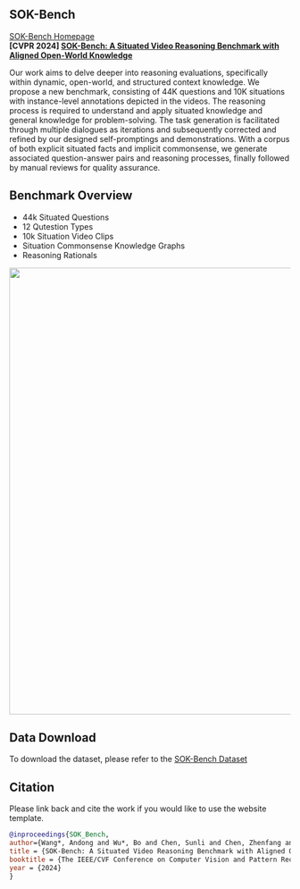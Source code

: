 ## SOK-Bench
[SOK-Bench Homepage](http://sokbench.csail.mit.edu)  
**[CVPR 2024] [SOK-Bench: A Situated Video Reasoning Benchmark with Aligned Open-World Knowledge](https://arxiv.org/abs/2405.09713)**

Our work aims to delve deeper into reasoning evaluations, specifically within dynamic, open-world, and structured context knowledge. 
We propose a new benchmark, consisting of 44K questions and 10K situations with instance-level annotations depicted in the videos. The reasoning process is required to understand and apply situated knowledge and general knowledge for problem-solving.
The task generation is facilitated through multiple dialogues as iterations and subsequently corrected and refined by our designed self-promptings and demonstrations.
With a corpus of both explicit situated facts and implicit commonsense, we generate associated question-answer pairs and reasoning processes, finally followed by manual reviews for quality assurance.

<!-- 
Reasoning from visual dynamics scenes has many real-world applications. However, existing video reasoning benchmarks are still inadequate since they were mainly designed for factual or situated reasoning and rarely involve broader knowledge in the real world.
-->

## Benchmark Overview
* 44k Situated Questions
* 12 Qutestion Types
* 10k Situation Video Clips
* Situation Commonsense Knowledge Graphs
* Reasoning Rationals

<div align="center">
<img src="../imgs/fig_overview.png" width="800" >
</div>

## Data Download

To download the dataset, please refer to the [SOK-Bench Dataset](https://github.com/csbobby/SOK-Bench?tab=readme-ov-file#data-download) 

## Citation
Please link back and cite the work if you would like to use the website template.
```BibTeX
@inproceedings{SOK_Bench,
author={Wang*, Andong and Wu*, Bo and Chen, Sunli and Chen, Zhenfang and Guan, Haotian and Lee, Wei-Ning and Li, Erran Li and Tenenbaum, Joshua B and Gan, Chuang},
title = {SOK-Bench: A Situated Video Reasoning Benchmark with Aligned Open-World Knowledge},
booktitle = {The IEEE/CVF Conference on Computer Vision and Pattern Recognition (CVPR)},
year = {2024}
}
```
